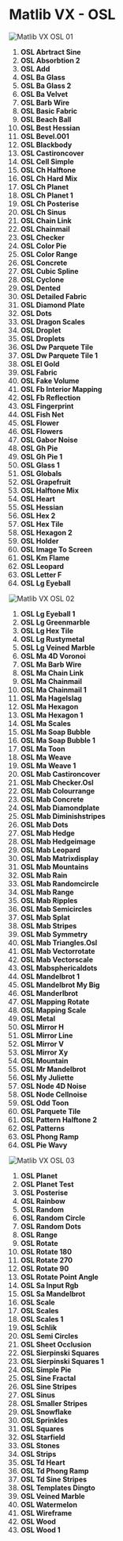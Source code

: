 # Matlib VX - OSL

![Matlib VX OSL 01](https://github.com/don1138/blender-materials/blob/main/Matlib-VX/Matlib-VX-OSL/Matlib-VX-OSL-01.jpg)

1. **OSL Abrtract Sine**
1. **OSL Absorbtion 2**
1. **OSL Add**
1. **OSL Ba Glass**
1. **OSL Ba Glass 2**
1. **OSL Ba Velvet**
1. **OSL Barb Wire**
1. **OSL Basic Fabric**
1. **OSL Beach Ball**
1. **OSL Best Hessian**
1. **OSL Bevel.001**
1. **OSL Blackbody**
1. **OSL Castironcover**
1. **OSL Cell Simple**
1. **OSL Ch Halftone**
1. **OSL Ch Hard Mix**
1. **OSL Ch Planet**
1. **OSL Ch Planet 1**
1. **OSL Ch Posterise**
1. **OSL Ch Sinus**
1. **OSL Chain Link**
1. **OSL Chainmail**
1. **OSL Checker**
1. **OSL Color Pie**
1. **OSL Color Range**
1. **OSL Concrete**
1. **OSL Cubic Spline**
1. **OSL Cyclone**
1. **OSL Dented**
1. **OSL Detailed Fabric**
1. **OSL Diamond Plate**
1. **OSL Dots**
1. **OSL Dragon Scales**
1. **OSL Droplet**
1. **OSL Droplets**
1. **OSL Dw Parquete Tile**
1. **OSL Dw Parquete Tile 1**
1. **OSL El Gold**
1. **OSL Fabric**
1. **OSL Fake Volume**
1. **OSL Fb Interior Mapping**
1. **OSL Fb Reflection**
1. **OSL Fingerprint**
1. **OSL Fish Net**
1. **OSL Flower**
1. **OSL Flowers**
1. **OSL Gabor Noise**
1. **OSL Gh Pie**
1. **OSL Gh Pie 1**
1. **OSL Glass 1**
1. **OSL Globals**
1. **OSL Grapefruit**
1. **OSL Halftone Mix**
1. **OSL Heart**
1. **OSL Hessian**
1. **OSL Hex 2**
1. **OSL Hex Tile**
1. **OSL Hexagon 2**
1. **OSL Holder**
1. **OSL Image To Screen**
1. **OSL Km Flame**
1. **OSL Leopard**
1. **OSL Letter F**
1. **OSL Lg Eyeball**

![Matlib VX OSL 02](https://github.com/don1138/blender-materials/blob/main/Matlib-VX/Matlib-VX-OSL/Matlib-VX-OSL-02.jpg)

1. **OSL Lg Eyeball 1**
1. **OSL Lg Greenmarble**
1. **OSL Lg Hex Tile**
1. **OSL Lg Rustymetal**
1. **OSL Lg Veined Marble**
1. **OSL Ma 4D Voronoi**
1. **OSL Ma Barb Wire**
1. **OSL Ma Chain Link**
1. **OSL Ma Chainmail**
1. **OSL Ma Chainmail 1**
1. **OSL Ma Hagelslag**
1. **OSL Ma Hexagon**
1. **OSL Ma Hexagon 1**
1. **OSL Ma Scales**
1. **OSL Ma Soap Bubble**
1. **OSL Ma Soap Bubble 1**
1. **OSL Ma Toon**
1. **OSL Ma Weave**
1. **OSL Ma Weave 1**
1. **OSL Mab Castironcover**
1. **OSL Mab Checker.Osl**
1. **OSL Mab Colourrange**
1. **OSL Mab Concrete**
1. **OSL Mab Diamondplate**
1. **OSL Mab Diminishstripes**
1. **OSL Mab Dots**
1. **OSL Mab Hedge**
1. **OSL Mab Hedgeimage**
1. **OSL Mab Leopard**
1. **OSL Mab Matrixdisplay**
1. **OSL Mab Mountains**
1. **OSL Mab Rain**
1. **OSL Mab Randomcircle**
1. **OSL Mab Range**
1. **OSL Mab Ripples**
1. **OSL Mab Semicircles**
1. **OSL Mab Splat**
1. **OSL Mab Stripes**
1. **OSL Mab Symmetry**
1. **OSL Mab Triangles.Osl**
1. **OSL Mab Vectorrotate**
1. **OSL Mab Vectorscale**
1. **OSL Mabsphericaldots**
1. **OSL Mandelbrot 1**
1. **OSL Mandelbrot My Big**
1. **OSL Manderlbrot**
1. **OSL Mapping Rotate**
1. **OSL Mapping Scale**
1. **OSL Metal**
1. **OSL Mirror H**
1. **OSL Mirror Line**
1. **OSL Mirror V**
1. **OSL Mirror Xy**
1. **OSL Mountain**
1. **OSL Mr Mandelbrot**
1. **OSL My Juliette**
1. **OSL Node 4D Noise**
1. **OSL Node Cellnoise**
1. **OSL Odd Toon**
1. **OSL Parquete Tile**
1. **OSL Pattern Halftone 2**
1. **OSL Patterns**
1. **OSL Phong Ramp**
1. **OSL Pie Wavy**

![Matlib VX OSL 03](https://github.com/don1138/blender-materials/blob/main/Matlib-VX/Matlib-VX-OSL/Matlib-VX-OSL-03.jpg)

1. **OSL Planet**
1. **OSL Planet Test**
1. **OSL Posterise**
1. **OSL Rainbow**
1. **OSL Random**
1. **OSL Random Circle**
1. **OSL Random Dots**
1. **OSL Range**
1. **OSL Rotate**
1. **OSL Rotate 180**
1. **OSL Rotate 270**
1. **OSL Rotate 90**
1. **OSL Rotate Point Angle**
1. **OSL Sa Input Rgb**
1. **OSL Sa Mandelbrot**
1. **OSL Scale**
1. **OSL Scales**
1. **OSL Scales 1**
1. **OSL Schlik**
1. **OSL Semi Circles**
1. **OSL Sheet Occlusion**
1. **OSL Sierpinski Squares**
1. **OSL Sierpinski Squares 1**
1. **OSL Simple Pie**
1. **OSL Sine Fractal**
1. **OSL Sine Stripes**
1. **OSL Sinus**
1. **OSL Smaller Stripes**
1. **OSL Snowflake**
1. **OSL Sprinkles**
1. **OSL Squares**
1. **OSL Starfield**
1. **OSL Stones**
1. **OSL Strips**
1. **OSL Td Heart**
1. **OSL Td Phong Ramp**
1. **OSL Td Sine Stripes**
1. **OSL Templates Dingto**
1. **OSL Veined Marble**
1. **OSL Watermelon**
1. **OSL Wireframe**
1. **OSL Wood**
1. **OSL Wood 1**
